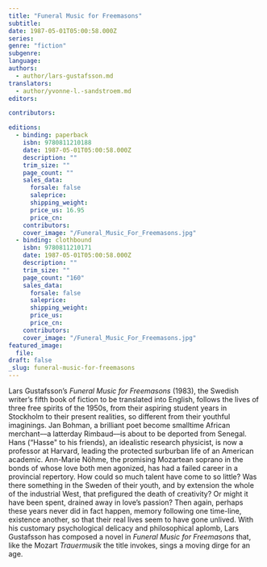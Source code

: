 ```yaml
---
title: "Funeral Music for Freemasons"
subtitle:
date: 1987-05-01T05:00:58.000Z
series:
genre: "fiction"
subgenre:
language:
authors:
  - author/lars-gustafsson.md
translators:
  - author/yvonne-l.-sandstroem.md
editors:

contributors:

editions:
  - binding: paperback
    isbn: 9780811210188
    date: 1987-05-01T05:00:58.000Z
    description: ""
    trim_size: ""
    page_count: ""
    sales_data:
      forsale: false
      saleprice:
      shipping_weight:
      price_us: 16.95
      price_cn:
    contributors:
    cover_image: "/Funeral_Music_For_Freemasons.jpg"
  - binding: clothbound
    isbn: 9780811210171
    date: 1987-05-01T05:00:58.000Z
    description: ""
    trim_size: ""
    page_count: "160"
    sales_data:
      forsale: false
      saleprice:
      shipping_weight:
      price_us:
      price_cn:
    contributors:
    cover_image: "/Funeral_Music_For_Freemasons.jpg"
featured_image:
  file:
draft: false
_slug: funeral-music-for-freemasons
---
```


Lars Gustafsson’s _Funeral Music for Freemasons_ (1983), the Swedish writer’s fifth book of fiction to be translated into English, follows the lives of three free spirits of the 1950s, from their aspiring student years in Stockholm to their present realities, so different from their youthful imaginings. Jan Bohman, a brilliant poet become smalltime African merchant––a latterday Rimbaud––is about to be deported from Senegal. Hans (“Hasse" to his friends), an idealistic research physicist, is now a professor at Harvard, leading the protected surburban life of an American academic. Ann-Marie Nöhme, the promising Mozartean soprano in the bonds of whose love both men agonized, has had a failed career in a provincial repertory. How could so much talent have come to so little? Was there something in the Sweden of their youth, and by extension the whole of the industrial West, that prefigured the death of creativity? Or might it have been spent, drained away in love’s passion? Then again, perhaps these years never did in fact happen, memory following one time-line, existence another, so that their real lives seem to have gone unlived. With his customary psychological delicacy and philosophical aplomb, Lars Gustafsson has composed a novel in _Funeral Music for Freemasons_ that, like the Mozart _Trauermusik_ the title invokes, sings a moving dirge for an age.

